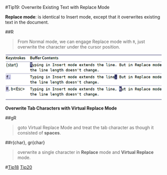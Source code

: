 #Tip19: Overwrite Existing Text with Replace Mode  
  
**Replace mode**: is identical to Insert mode, except that it overwrites existing text in the document.  
  
##R  
>From Normal mode, we can engage Replace mode with `R`, just overwrite the character under the cursor position.  
  
![tip19](images/tip19.png)  
  
**Overwrite Tab Characters with Virtual Replace Mode**  
  
##gR  
>goto Virtual Replace Mode and treat the tab character as though it consisted of **spaces**.  
  
##r{char}, gr{char}  
>overwrite a single character in **Replace** mode and **Virtual Replace** mode.  
  
#[Tip18](tip18.md) [Tip20](tip20.md)
